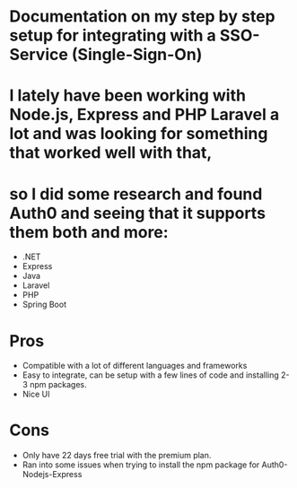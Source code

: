 # Documentation on my step by step setup for integrating with a SSO-Service (Single-Sign-On) 

# I lately have been working with Node.js, Express and PHP Laravel a lot and was looking for something that worked well with that,
# so I did some research and found Auth0 and seeing that it supports them both and more:
- .NET
- Express
- Java
- Laravel
- PHP 
- Spring Boot

# Pros 
- Compatible with a lot of different languages and frameworks
- Easy to integrate, can be setup with a few lines of code and installing 2-3 npm packages.
- Nice UI

# Cons
- Only have 22 days free trial with the premium plan. 
- Ran into some issues when trying to install the npm package for Auth0-Nodejs-Express 